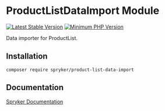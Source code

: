 # ProductListDataImport Module
[![Latest Stable Version](https://poser.pugx.org/spryker/product-list-data-import/v/stable.svg)](https://packagist.org/packages/spryker/product-list-data-import)
[![Minimum PHP Version](https://img.shields.io/badge/php-%3E%3D%207.4-8892BF.svg)](https://php.net/)

Data importer for ProductList.

## Installation

```
composer require spryker/product-list-data-import
```

## Documentation

[Spryker Documentation](https://docs.spryker.com)
